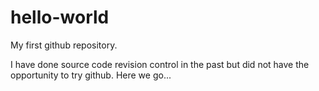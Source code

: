 # hello-world
My first github repository.

I have done source code revision control in the past but did not have the opportunity to try github.
Here we go...
